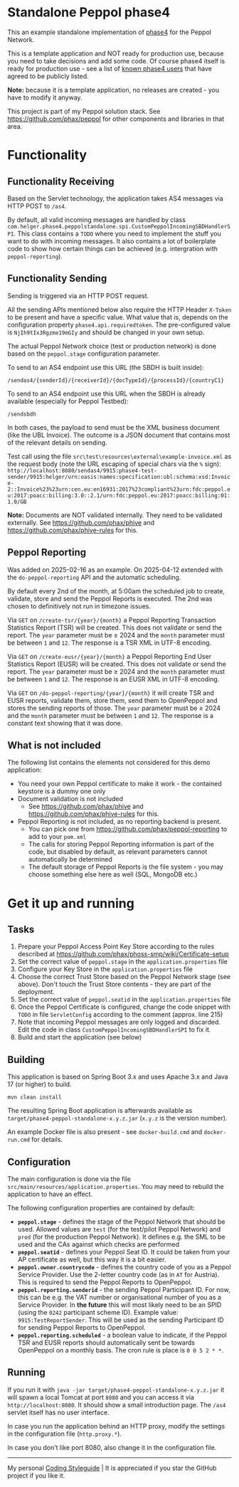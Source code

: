 # Standalone Peppol phase4

This an example standalone implementation of [phase4](https://github.com/phax/phase4) for the Peppol Network.

This is a template application and NOT ready for production use, because you need to take decisions and add some code.
Of course phase4 itself is ready for production use - see a list of [known phase4 users](https://github.com/phax/phase4/wiki/Known-Users) that have agreed to be publicly listed.

**Note:** because it is a template application, no releases are created - you have to modify it anyway.

This project is part of my Peppol solution stack. See https://github.com/phax/peppol for other components and libraries in that area.

# Functionality

## Functionality Receiving

Based on the Servlet technology, the application takes AS4 messages via HTTP POST to `/as4`.

By default, all valid incoming messages are handled by class `com.helger.phase4.peppolstandalone.spi.CustomPeppolIncomingSBDHandlerSPI`.
This class contains a `TODO` where you need to implement the stuff you want to do with incoming messages.
It also contains a lot of boilerplate code to show how certain things can be achieved (e.g. intergration with `peppol-reporting`).

## Functionality Sending

Sending is triggered via an HTTP POST request.

All the sending APIs mentioned below also require the HTTP Header `X-Token` to be present and have a specific value.
What value that is, depends on the configuration property `phase4.api.requiredtoken`.
The pre-configured value is `NjIh9tIx3Rgzme19mGIy` and should be changed in your own setup.

The actual Peppol Network choice (test or production network) is done based on the `peppol.stage` configuration parameter.

To send to an AS4 endpoint use this URL (the SBDH is built inside):
```
/sendas4/{senderId}/{receiverId}/{docTypeId}/{processId}/{countryC1}
```

To send to an AS4 endpoint use this URL when the SBDH is already available (especially for Peppol Testbed):
```
/sendsbdh
```

In both cases, the payload to send must be the XML business document (like the UBL Invoice).
The outcome is a JSON document that contains most of the relevant details on sending.

Test call using the file `src\test\resources\external\example-invoice.xml` as the request body (note the URL escaping of special chars via the `%` sign):
`http://localhost:8080/sendas4/9915:phase4-test-sender/9915:helger/urn:oasis:names:specification:ubl:schema:xsd:Invoice-2::Invoice%23%23urn:cen.eu:en16931:2017%23compliant%23urn:fdc:peppol.eu:2017:poacc:billing:3.0::2.1/urn:fdc:peppol.eu:2017:poacc:billing:01:1.0/GB`

**Note:** Documents are NOT validated internally. They need to be validated externally. See https://github.com/phax/phive and https://github.com/phax/phive-rules for this.

## Peppol Reporting

Was added on 2025-02-16 as an example. On 2025-04-12 extended with the `do-peppol-reporting` API and the automatic scheduling.

By default every 2nd of the month, at 5:00am the scheduled job to create, validate, store and send the Peppol Reports is executed. The 2nd was chosen to definitively not run in timezone issues. 

Via `GET` on `/create-tsr/{year}/{month}` a Peppol Reporting Transaction Statistics Report (TSR) will be created. This does not validate or send the report.
The `year` parameter must be &ge; 2024 and the `month` parameter must be between `1` and `12`.
The response is a TSR XML in UTF-8 encoding. 

Via `GET` on `/create-eusr/{year}/{month}` a Peppol Reporting End User Statistics Report (EUSR) will be created. This does not validate or send the report.
The `year` parameter must be &ge; 2024 and the `month` parameter must be between `1` and `12`.
The response is an EUSR XML in UTF-8 encoding. 

Via `GET` on `/do-peppol-reporting/{year}/{month}` it will create TSR and EUSR reports, validate them, store them, send them to OpenPeppol and stores the sending reports of those.
The `year` parameter must be &ge; 2024 and the `month` parameter must be between `1` and `12`.
The response is a constant text showing that it was done.


## What is not included

The following list contains the elements not considered for this demo application:

* You need your own Peppol certificate to make it work - the contained keystore is a dummy one only
* Document validation is not included
    * See https://github.com/phax/phive and https://github.com/phax/phive-rules for this.
* Peppol Reporting is not included, as no reporting backend is present.
    * You can pick one from https://github.com/phax/peppol-reporting to add to your `pom.xml`
    * The calls for storing Peppol Reporting information is part of the code, but disabled by default, as relevant parameters cannot automatically be determined
    * The default storage of Peppol Reports is the file system - you may choose something else here as well (SQL, MongoDB etc.)

# Get it up and running

## Tasks

1. Prepare your Peppol Access Point Key Store according to the rules described at https://github.com/phax/phoss-smp/wiki/Certificate-setup
1. Set the correct value of `peppol.stage` in the `application.properties` file
1. Configure your Key Store in the `application.properties` file
1. Choose the correct Trust Store based on the Peppol Network stage (see above). Don't touch the Trust Store contents - they are part of the deployment.
1. Set the correct value of `peppol.seatid` in the `application.properties` file
1. Once the Peppol Certificate is configured, change the code snippet with `TODO` in file `ServletConfig` according to the comment (approx. line 215)
1. Note that incoming Peppol messages are only logged and discarded. Edit the code in class `CustomPeppolIncomingSBDHandlerSPI` to fix it.
1. Build and start the application (see below)

## Building

This application is based on Spring Boot 3.x and uses Apache 3.x and Java 17 (or higher) to build.

```
mvn clean install
```

The resulting Spring Boot application is afterwards available as `target/phase4-peppol-standalone-x.y.z.jar` (`x.y.z` is the version number).

An example Docker file is also present - see `docker-build.cmd` and `docker-run.cmd` for details.

## Configuration

The main configuration is done via the file `src/main/resources/application.properties`.
You may need to rebuild the application to have an effect.

The following configuration properties are contained by default:
* **`peppol.stage`** - defines the stage of the Peppol Network that should be used. Allowed values are `test` 
   (for the test/pilot Peppol Network) and `prod` (for the production Peppol Network). It defines e.g.
   the SML to be used and the CAs against which checks are performed
* **`peppol.seatid`** - defines your Peppol Seat ID. It could be taken from your AP certificate as well,
   but this way it is a bit easier.
* **`peppol.owner.countrycode`** - defines the country code of you as a Peppol Service Provider. Use the
   2-letter country code (as in `AT` for Austria). This is required to send the Peppol Reports to
   OpenPeppol.
* **`peppol.reporting.senderid`** - the sending Peppol Participant ID. For now, this can be e.g. the VAT
   number or organisational number of you as a Service Provider. In **the future** this will most likely need
   to be an SPID (using the `0242` participant scheme ID). Example value: `9915:TestReportSender`. This will be used
   as the sending Participant ID for sending Peppol Reports to OpenPeppol.
* **`peppol.reporting.scheduled`** - a boolean value to indicate, if the Peppol TSR and EUSR reports should
   automatically sent be towards OpenPeppol on a monthly basis. The cron rule is place is `0 0 5 2 * *`.

## Running

If you run it with `java -jar target/phase4-peppol-standalone-x.y.z.jar` it will spawn a local Tomcat at port `8080` and you can access it via `http://localhost:8080`.
It should show a small introduction page. The `/as4` servlet itself has no user interface.

In case you run the application behind an HTTP proxy, modify the settings in the configuration file (`http.proxy.*`).

In case you don't like port 8080, also change it in the configuration file.

---

My personal [Coding Styleguide](https://github.com/phax/meta/blob/master/CodingStyleguide.md) |
It is appreciated if you star the GitHub project if you like it.
